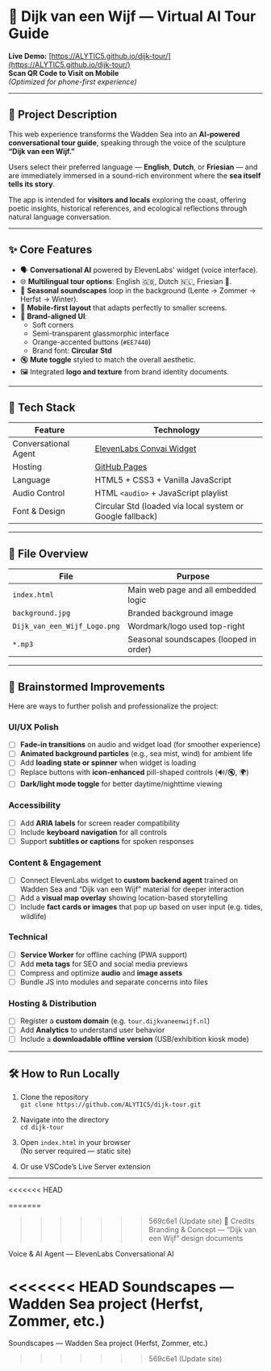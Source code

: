 # 🌊 Dijk van een Wijf — Virtual AI Tour Guide

**Live Demo:** [https://ALYTIC5.github.io/dijk-tour/](https://ALYTIC5.github.io/dijk-tour/)  
**Scan QR Code to Visit on Mobile**  
*(Optimized for phone-first experience)*

---

## 🧭 Project Description

This web experience transforms the Wadden Sea into an **AI-powered conversational tour guide**, speaking through the voice of the sculpture **“Dijk van een Wijf.”**  

Users select their preferred language — **English**, **Dutch**, or **Friesian** — and are immediately immersed in a sound-rich environment where the **sea itself tells its story**.

The app is intended for **visitors and locals** exploring the coast, offering poetic insights, historical references, and ecological reflections through natural language conversation.

---

## ✨ Core Features

- 🗣️ **Conversational AI** powered by ElevenLabs' widget (voice interface).
- 🌐 **Multilingual tour options**: English 🇬🇧, Dutch 🇳🇱, Friesian 🐚.
- 🎵 **Seasonal soundscapes** loop in the background (Lente → Zommer → Herfst → Winter).
- 📱 **Mobile-first layout** that adapts perfectly to smaller screens.
- 🎨 **Brand-aligned UI**:
  - Soft corners
  - Semi-transparent glassmorphic interface
  - Orange-accented buttons (`#EE7440`)
  - Brand font: **Circular Std**
- 🔇 **Mute toggle** styled to match the overall aesthetic.
- 🖼️ Integrated **logo and texture** from brand identity documents.

---

## 🧱 Tech Stack

| Feature               | Technology                            |
|----------------------|----------------------------------------|
| Conversational Agent | [ElevenLabs Convai Widget](https://elevenlabs.io) |
| Hosting              | [GitHub Pages](https://pages.github.com/) |
| Language             | HTML5 + CSS3 + Vanilla JavaScript      |
| Audio Control        | HTML `<audio>` + JavaScript playlist   |
| Font & Design        | Circular Std (loaded via local system or Google fallback) |

---

## 📁 File Overview

| File                          | Purpose                                     |
|-------------------------------|---------------------------------------------|
| `index.html`                  | Main web page and all embedded logic       |
| `background.jpg`              | Branded background image                   |
| `Dijk_van_een_Wijf_Logo.png`  | Wordmark/logo used top-right               |
| `*.mp3`                       | Seasonal soundscapes (looped in order)     |

---

## 🧠 Brainstormed Improvements

Here are ways to further polish and professionalize the project:

### UI/UX Polish
- [ ] **Fade-in transitions** on audio and widget load (for smoother experience)
- [ ] **Animated background particles** (e.g., sea mist, wind) for ambient life
- [ ] Add **loading state or spinner** when widget is loading
- [ ] Replace buttons with **icon-enhanced** pill-shaped controls (🔊/🔇, 🌍)
- [ ] **Dark/light mode toggle** for better daytime/nighttime viewing

### Accessibility
- [ ] Add **ARIA labels** for screen reader compatibility
- [ ] Include **keyboard navigation** for all controls
- [ ] Support **subtitles or captions** for spoken responses

### Content & Engagement
- [ ] Connect ElevenLabs widget to **custom backend agent** trained on Wadden Sea and “Dijk van een Wijf” material for deeper interaction
- [ ] Add a **visual map overlay** showing location-based storytelling
- [ ] Include **fact cards or images** that pop up based on user input (e.g. tides, wildlife)

### Technical
- [ ] **Service Worker** for offline caching (PWA support)
- [ ] Add **meta tags** for SEO and social media previews
- [ ] Compress and optimize **audio** and **image assets**
- [ ] Bundle JS into modules and separate concerns into files

### Hosting & Distribution
- [ ] Register a **custom domain** (e.g. `tour.dijkvaneenwijf.nl`)
- [ ] Add **Analytics** to understand user behavior
- [ ] Include a **downloadable offline version** (USB/exhibition kiosk mode)

---

## 🛠 How to Run Locally

1. Clone the repository  
   `git clone https://github.com/ALYTIC5/dijk-tour.git`

2. Navigate into the directory  
   `cd dijk-tour`

3. Open `index.html` in your browser  
   (No server required — static site)

4. Or use VSCode’s Live Server extension

---

<<<<<<< HEAD

=======
>>>>>>> 569c6e1 (Update site)
📸 Credits
Branding & Concept — “Dijk van een Wijf” design documents

Voice & AI Agent — ElevenLabs Conversational AI

<<<<<<< HEAD
Soundscapes — Wadden Sea project (Herfst, Zommer, etc.)
=======
Soundscapes — Wadden Sea project (Herfst, Zommer, etc.)
>>>>>>> 569c6e1 (Update site)
